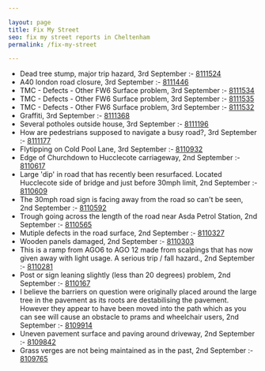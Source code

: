 ```yaml
---

layout: page
title: Fix My Street
seo: fix my street reports in Cheltenham
permalink: /fix-my-street

---
```


<!-- fix_marker starts -->

- Dead tree stump, major trip hazard, 3rd September :- [8111524](https://www.fixmystreet.com/report/8111524)
- A40 london road closure, 3rd September :- [8111446](https://www.fixmystreet.com/report/8111446)
- TMC - Defects - Other FW6  Surface problem, 3rd September :- [8111534](https://www.fixmystreet.com/report/8111534)
- TMC - Defects - Other FW6  Surface problem, 3rd September :- [8111535](https://www.fixmystreet.com/report/8111535)
- TMC - Defects - Other FW6  Surface problem, 3rd September :- [8111532](https://www.fixmystreet.com/report/8111532)
- Graffiti, 3rd September :- [8111368](https://www.fixmystreet.com/report/8111368)
- Several potholes outside house, 3rd September :- [8111196](https://www.fixmystreet.com/report/8111196)
- How are pedestrians supposed to navigate a busy road?, 3rd September :- [8111177](https://www.fixmystreet.com/report/8111177)
- Flytipping on Cold Pool Lane, 3rd September :- [8110932](https://www.fixmystreet.com/report/8110932)
- Edge of Churchdown to Hucclecote carriageway, 2nd September :- [8110617](https://www.fixmystreet.com/report/8110617)
- Large 'dip' in road that has recently been resurfaced. Located Hucclecote side of bridge and just before 30mph limit, 2nd September :- [8110609](https://www.fixmystreet.com/report/8110609)
- The 30mph road sign is facing away from the road so can't be seen, 2nd September :- [8110592](https://www.fixmystreet.com/report/8110592)
- Trough going across the length of the road near Asda Petrol Station, 2nd September :- [8110565](https://www.fixmystreet.com/report/8110565)
- Mutiple defects in the road surface, 2nd September :- [8110327](https://www.fixmystreet.com/report/8110327)
- Wooden panels damaged, 2nd September :- [8110303](https://www.fixmystreet.com/report/8110303)
- This is a ramp from AGO6 to AGO 12 made from scalpings that has now given away with light usage. A serious trip / fall hazard., 2nd September :- [8110281](https://www.fixmystreet.com/report/8110281)
- Post or sign leaning slightly (less than 20 degrees) problem, 2nd September :- [8110167](https://www.fixmystreet.com/report/8110167)
- I believe the barriers on question were originally placed around the large tree in the pavement as its roots are destabilising the pavement. However they appear to have been moved into the path which as you can see will cause an obstacle to prams and wheelchair users, 2nd September :- [8109914](https://www.fixmystreet.com/report/8109914)
- Uneven pavement surface and paving around driveway, 2nd September :- [8109842](https://www.fixmystreet.com/report/8109842)
- Grass verges are not being maintained as in the past, 2nd September :- [8109765](https://www.fixmystreet.com/report/8109765)

<!-- fix_marker ends -->